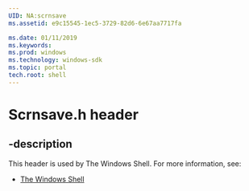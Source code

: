 ```yaml
---
UID: NA:scrnsave
ms.assetid: e9c15545-1ec5-3729-82d6-6e67aa7717fa

ms.date: 01/11/2019
ms.keywords: 
ms.prod: windows
ms.technology: windows-sdk
ms.topic: portal
tech.root: shell
---
```


# Scrnsave.h header


## -description


This header is used by The Windows Shell. For more information, see:

- [The Windows Shell](../_shell/index.md)

